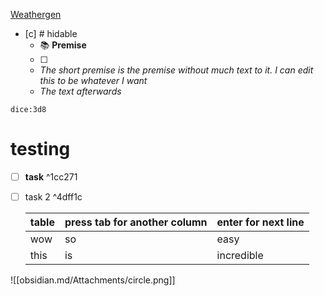 [Weathergen](obsidian.md/Attachments/Weathergen.xlsm%20-%20Shortcut.lnk)

- [c] # hidable
  - 📚 **Premise**
  - [ ] 
  - <i>The short premise is the premise without much text to it. I can edit this to be
whatever
I
want</i>
  - <i>The text afterwards</i>

`dice:3d8`

# testing
 
 
 - [ ] **task**
 ^1cc271
 - [ ] task 2 ^4dff1c


	| table | press tab for another column | enter for next line |
	| ----- | ---------------------------- | ------------------- |
	| wow   | so                           | easy                |
	| this  | is                           | incredible          |


![[obsidian.md/Attachments/circle.png]]